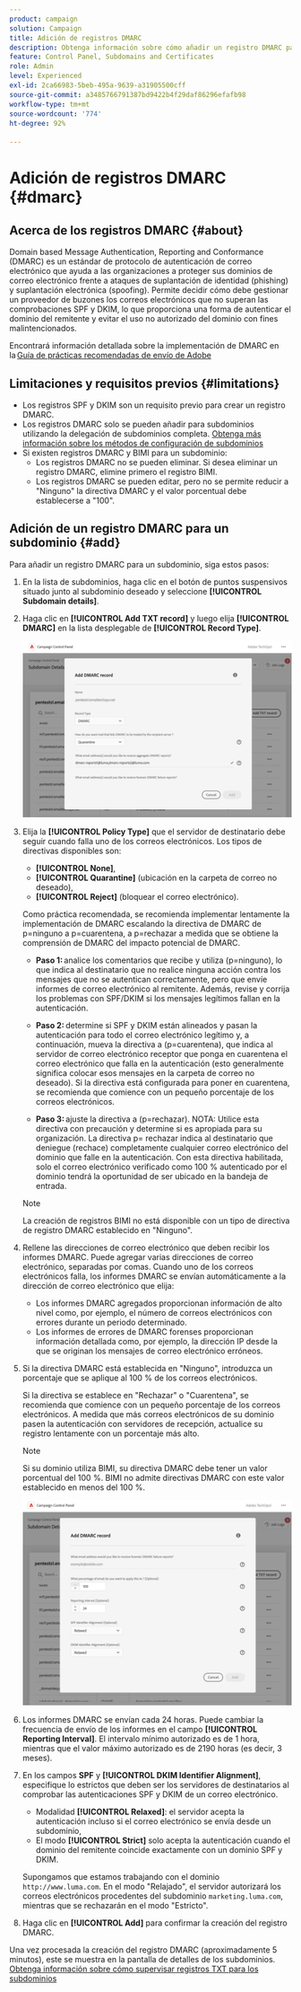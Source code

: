 ```yaml
---
product: campaign
solution: Campaign
title: Adición de registros DMARC
description: Obtenga información sobre cómo añadir un registro DMARC para un subdominio.
feature: Control Panel, Subdomains and Certificates
role: Admin
level: Experienced
exl-id: 2ca66983-5beb-495a-9639-a31905500cff
source-git-commit: a3485766791387bd9422b4f29daf86296efafb98
workflow-type: tm+mt
source-wordcount: '774'
ht-degree: 92%

---
```


# Adición de registros DMARC {#dmarc}

## Acerca de los registros DMARC {#about}

Domain based Message Authentication, Reporting and Conformance (DMARC) es un estándar de protocolo de autenticación de correo electrónico que ayuda a las organizaciones a proteger sus dominios de correo electrónico frente a ataques de suplantación de identidad (phishing) y suplantación electrónica (spoofing). Permite decidir cómo debe gestionar un proveedor de buzones los correos electrónicos que no superan las comprobaciones SPF y DKIM, lo que proporciona una forma de autenticar el dominio del remitente y evitar el uso no autorizado del dominio con fines malintencionados.

Encontrará información detallada sobre la implementación de DMARC en la [Guía de prácticas recomendadas de envío de Adobe](https://experienceleague.adobe.com/docs/deliverability-learn/deliverability-best-practice-guide/additional-resources/technotes/implement-dmarc.html?lang=es)

## Limitaciones y requisitos previos {#limitations}

* Los registros SPF y DKIM son un requisito previo para crear un registro DMARC.
* Los registros DMARC solo se pueden añadir para subdominios utilizando la delegación de subdominios completa. [Obtenga más información sobre los métodos de configuración de subdominios](subdomains-branding.md#subdomain-delegation-methods)
* Si existen registros DMARC y BIMI para un subdominio:
   * Los registros DMARC no se pueden eliminar. Si desea eliminar un registro DMARC, elimine primero el registro BIMI.
   * Los registros DMARC se pueden editar, pero no se permite reducir a &quot;Ninguno&quot; la directiva DMARC y el valor porcentual debe establecerse a &quot;100&quot;.

## Adición de un registro DMARC para un subdominio {#add}

Para añadir un registro DMARC para un subdominio, siga estos pasos:

1. En la lista de subdominios, haga clic en el botón de puntos suspensivos situado junto al subdominio deseado y seleccione **[!UICONTROL Subdomain details]**.

1. Haga clic en **[!UICONTROL Add TXT record]** y luego elija **[!UICONTROL DMARC]** en la lista desplegable de **[!UICONTROL Record Type]**.

   ![](assets/dmarc-add.png)

1. Elija la **[!UICONTROL Policy Type]** que el servidor de destinatario debe seguir cuando falla uno de los correos electrónicos. Los tipos de directivas disponibles son:

   * **[!UICONTROL None]**,
   * **[!UICONTROL Quarantine]** (ubicación en la carpeta de correo no deseado),
   * **[!UICONTROL Reject]** (bloquear el correo electrónico).

   Como práctica recomendada, se recomienda implementar lentamente la implementación de DMARC escalando la directiva de DMARC de p=ninguno a p=cuarentena, a p=rechazar a medida que se obtiene la comprensión de DMARC del impacto potencial de DMARC.

   * **Paso 1:** analice los comentarios que recibe y utiliza (p=ninguno), lo que indica al destinatario que no realice ninguna acción contra los mensajes que no se autentican correctamente, pero que envíe informes de correo electrónico al remitente. Además, revise y corrija los problemas con SPF/DKIM si los mensajes legítimos fallan en la autenticación.

   * **Paso 2:** determine si SPF y DKIM están alineados y pasan la autenticación para todo el correo electrónico legítimo y, a continuación, mueva la directiva a (p=cuarentena), que indica al servidor de correo electrónico receptor que ponga en cuarentena el correo electrónico que falla en la autenticación (esto generalmente significa colocar esos mensajes en la carpeta de correo no deseado). Si la directiva está configurada para poner en cuarentena, se recomienda que comience con un pequeño porcentaje de los correos electrónicos.

   * **Paso 3:** ajuste la directiva a (p=rechazar). NOTA: Utilice esta directiva con precaución y determine si es apropiada para su organización. La directiva p= rechazar indica al destinatario que deniegue (rechace) completamente cualquier correo electrónico del dominio que falle en la autenticación. Con esta directiva habilitada, solo el correo electrónico verificado como 100 % autenticado por el dominio tendrá la oportunidad de ser ubicado en la bandeja de entrada.

   >[!NOTE]
   >
   > La creación de registros BIMI no está disponible con un tipo de directiva de registro DMARC establecido en &quot;Ninguno&quot;.

1. Rellene las direcciones de correo electrónico que deben recibir los informes DMARC. Puede agregar varias direcciones de correo electrónico, separadas por comas. Cuando uno de los correos electrónicos falla, los informes DMARC se envían automáticamente a la dirección de correo electrónico que elija:

   * Los informes DMARC agregados proporcionan información de alto nivel como, por ejemplo, el número de correos electrónicos con errores durante un periodo determinado.
   * Los informes de errores de DMARC forenses proporcionan información detallada como, por ejemplo, la dirección IP desde la que se originan los mensajes de correo electrónico erróneos.

1. Si la directiva DMARC está establecida en &quot;Ninguno&quot;, introduzca un porcentaje que se aplique al 100 % de los correos electrónicos.

   Si la directiva se establece en &quot;Rechazar&quot; o &quot;Cuarentena&quot;, se recomienda que comience con un pequeño porcentaje de los correos electrónicos. A medida que más correos electrónicos de su dominio pasen la autenticación con servidores de recepción, actualice su registro lentamente con un porcentaje más alto.

   >[!NOTE]
   >
   >Si su dominio utiliza BIMI, su directiva DMARC debe tener un valor porcentual del 100 %. BIMI no admite directivas DMARC con este valor establecido en menos del 100 %.

   ![](assets/dmarc-add2.png)

1. Los informes DMARC se envían cada 24 horas. Puede cambiar la frecuencia de envío de los informes en el campo **[!UICONTROL Reporting Interval]**. El intervalo mínimo autorizado es de 1 hora, mientras que el valor máximo autorizado es de 2190 horas (es decir, 3 meses).

1. En los campos **SPF** y **[!UICONTROL DKIM Identifier Alignment]**, especifique lo estrictos que deben ser los servidores de destinatarios al comprobar las autenticaciones SPF y DKIM de un correo electrónico.

   * Modalidad **[!UICONTROL Relaxed]**: el servidor acepta la autenticación incluso si el correo electrónico se envía desde un subdominio,
   * El modo **[!UICONTROL Strict]** solo acepta la autenticación cuando el dominio del remitente coincide exactamente con un dominio SPF y DKIM.

   Supongamos que estamos trabajando con el dominio `http://www.luma.com`. En el modo &quot;Relajado&quot;, el servidor autorizará los correos electrónicos procedentes del subdominio `marketing.luma.com`, mientras que se rechazarán en el modo &quot;Estricto&quot;.

1. Haga clic en **[!UICONTROL Add]** para confirmar la creación del registro DMARC.

Una vez procesada la creación del registro DMARC (aproximadamente 5 minutos), este se muestra en la pantalla de detalles de los subdominios. [Obtenga información sobre cómo supervisar registros TXT para los subdominios](gs-txt-records.md#monitor)
